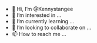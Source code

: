 - 👋 Hi, I’m @Kennystangee
- 👀 I’m interested in ...
- 🌱 I’m currently learning ...
- 💞️ I’m looking to collaborate on ...
- 📫 How to reach me ...

<!---
Kennystangee/Kennystangee is a ✨ special ✨ repository because its `README.md` (this file) appears on your GitHub profile.
You can click the Preview link to take a look at your changes.
--->
